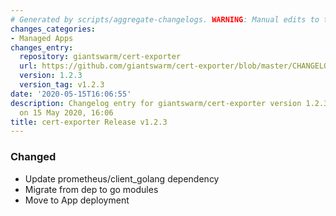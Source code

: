 ```yaml
---
# Generated by scripts/aggregate-changelogs. WARNING: Manual edits to this files will be overwritten.
changes_categories:
- Managed Apps
changes_entry:
  repository: giantswarm/cert-exporter
  url: https://github.com/giantswarm/cert-exporter/blob/master/CHANGELOG.md#v123-2020-05-15
  version: 1.2.3
  version_tag: v1.2.3
date: '2020-05-15T16:06:55'
description: Changelog entry for giantswarm/cert-exporter version 1.2.3, published
  on 15 May 2020, 16:06
title: cert-exporter Release v1.2.3
---
```


### Changed
- Update prometheus/client_golang dependency
- Migrate from dep to go modules
- Move to App deployment
